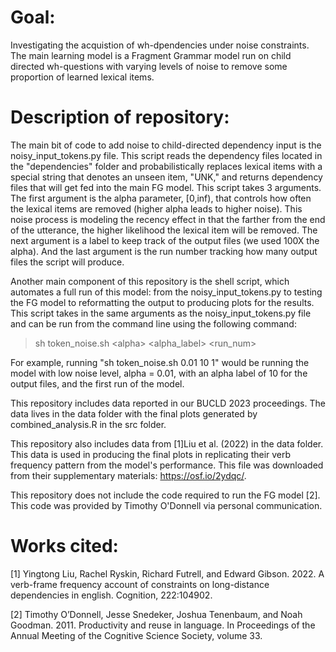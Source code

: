 # Goal:
Investigating the acquistion of wh-dpendencies under noise constraints. The main learning model is a Fragment Grammar model run on child directed wh-questions with varying levels of noise to remove some proportion of learned lexical items.

# Description of repository:
The main bit of code to add noise to child-directed dependency input is the noisy_input_tokens.py file. This script reads the dependency files located in the "dependencies" folder and probabilistically replaces lexical items with a special string that denotes an unseen item, "UNK," and returns dependency files that will get fed into the main FG model. This script takes 3 arguments. The first argument is the alpha parameter, [0,inf), that controls how often the lexical items are removed (higher alpha leads to higher noise). This noise process is modeling the recency effect in that the farther from the end of the utterance, the higher likelihood the lexical item will be removed. The next argument is a label to keep track of the output files (we used 100X the alpha). And the last argument is the run number tracking how many output files the script will produce.

Another main component of this repository is the shell script, which automates a full run of this model: from the noisy_input_tokens.py to testing the FG model to reformatting the output to producing plots for the results. This script takes in the same arguments as the noisy_input_tokens.py file and can be run from the command line using the following command:
> sh token_noise.sh \<alpha\> <alpha_label> <run_num>

For example, running "sh token_noise.sh 0.01 10 1" would be running the model with low noise level, alpha = 0.01, with an alpha label of 10 for the output files, and the first run of the model.

This repository includes data reported in our BUCLD 2023 proceedings. The data lives in the data folder with the final plots generated by combined_analysis.R in the src folder.

This repository also includes data from [1]Liu et al. (2022) in the data folder. This data is used in producing the final plots in replicating their verb frequency pattern from the model's performance. This file was downloaded from their supplementary materials: https://osf.io/2ydqc/.

This repository does not include the code required to run the FG model [2]. This code was provided by Timothy O'Donnell via personal communication.


# Works cited:

[1] Yingtong Liu, Rachel Ryskin, Richard Futrell, and Edward Gibson. 2022. A verb-frame frequency account of
constraints on long-distance dependencies in english. Cognition, 222:104902.

[2] Timothy O’Donnell, Jesse Snedeker, Joshua Tenenbaum, and Noah Goodman. 2011. Productivity and reuse in
language. In Proceedings of the Annual Meeting of the Cognitive Science Society, volume 33.
